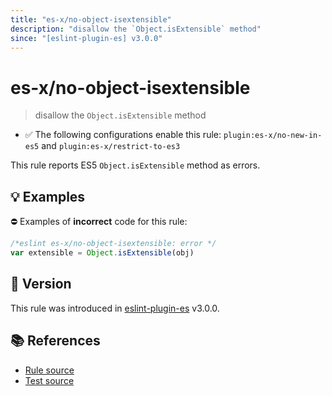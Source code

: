 ```yaml
---
title: "es-x/no-object-isextensible"
description: "disallow the `Object.isExtensible` method"
since: "[eslint-plugin-es] v3.0.0"
---
```


# es-x/no-object-isextensible
> disallow the `Object.isExtensible` method

- ✅ The following configurations enable this rule: `plugin:es-x/no-new-in-es5` and `plugin:es-x/restrict-to-es3`

This rule reports ES5 `Object.isExtensible` method as errors.

## 💡 Examples

⛔ Examples of **incorrect** code for this rule:

<eslint-playground type="bad">

```js
/*eslint es-x/no-object-isextensible: error */
var extensible = Object.isExtensible(obj)
```

</eslint-playground>

## 🚀 Version

This rule was introduced in [eslint-plugin-es] v3.0.0.

[eslint-plugin-es]: https://github.com/mysticatea/eslint-plugin-es

## 📚 References

- [Rule source](https://github.com/eslint-community/eslint-plugin-es-x/blob/master/lib/rules/no-object-isextensible.js)
- [Test source](https://github.com/eslint-community/eslint-plugin-es-x/blob/master/tests/lib/rules/no-object-isextensible.js)
